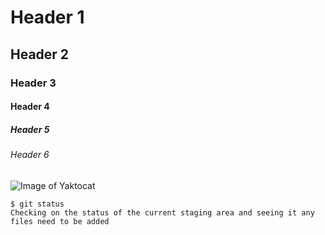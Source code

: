 # Header 1
## Header 2
### Header 3
#### Header 4
##### Header 5
###### Header 6

![Image of Yaktocat](https://octodex.github.com/images/yaktocat.png)


```
$ git status
Checking on the status of the current staging area and seeing it any files need to be added
```
